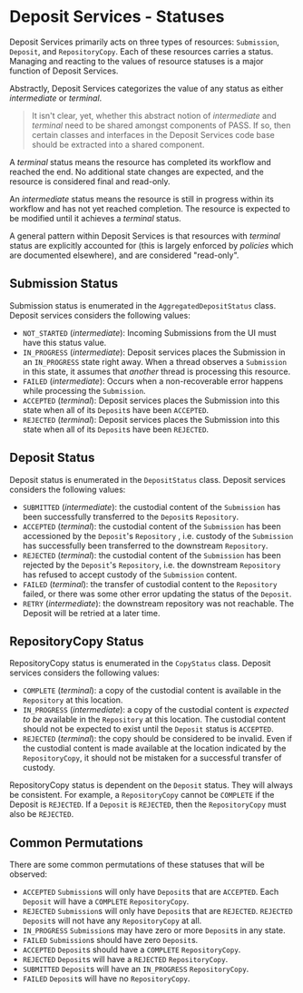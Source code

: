 # Deposit Services - Statuses

Deposit Services primarily acts on three types of resources: `Submission`, `Deposit`, and `RepositoryCopy`. Each of
these resources carries a status. Managing and reacting to the values of resource statuses is a major function of 
Deposit Services.

Abstractly, Deposit Services categorizes the value of any status as either _intermediate_ or _terminal_.

> It isn't clear, yet, whether this abstract notion of _intermediate_ and _terminal_ need to be shared amongst
> components of PASS. If so, then certain classes and interfaces in the Deposit Services code base should be extracted
> into a shared component.

A _terminal_ status means the resource has completed its workflow and reached the end. No additional state changes are 
expected, and the resource is considered final and read-only.

An _intermediate_ status means the resource is still in progress within its workflow and has not yet reached completion. 
The resource is expected to be modified until it achieves a _terminal_ status.

A general pattern within Deposit Services is that resources with _terminal_ status are explicitly accounted for (this is
largely enforced by _policies_ which are documented elsewhere), and are considered "read-only".

## Submission Status

Submission status is enumerated in the `AggregatedDepositStatus` class. Deposit services considers the following values:

* `NOT_STARTED` (_intermediate_): Incoming Submissions from the UI must have this status value.
* `IN_PROGRESS` (_intermediate_): Deposit services places the Submission in an `IN_PROGRESS` state right away. When a
  thread observes a `Submission` in this state, it assumes that _another_ thread is processing this resource.
* `FAILED` (_intermediate_): Occurs when a non-recoverable error happens while processing the `Submission`.
* `ACCEPTED` (_terminal_): Deposit services places the Submission into this state when all of its `Deposit`s have
  been `ACCEPTED`.
* `REJECTED` (_terminal_): Deposit services places the Submission into this state when all of its `Deposit`s have
  been `REJECTED`.

## Deposit Status

Deposit status is enumerated in the `DepositStatus` class. Deposit services considers the following values:

* `SUBMITTED` (_intermediate_): the custodial content of the `Submission` has been successfully transferred to
  the `Deposit`s `Repository`.
* `ACCEPTED` (_terminal_): the custodial content of the `Submission` has been accessioned by the `Deposit`'s `Repository`
   , i.e. custody of the `Submission` has successfully been transferred to the downstream `Repository`.
* `REJECTED` (_terminal_): the custodial content of the `Submission` has been rejected by the `Deposit`'s `Repository`,
  i.e. the downstream `Repository` has refused to accept custody of the `Submission` content.
* `FAILED` (_terminal_): the transfer of custodial content to the `Repository` failed, or there was some other error
  updating the status of the `Deposit`.
* `RETRY` (_intermediate_): the downstream repository was not reachable. The Deposit will be retried at a later time.

## RepositoryCopy Status

RepositoryCopy status is enumerated in the `CopyStatus` class. Deposit services considers the following values:

* `COMPLETE` (_terminal_): a copy of the custodial content is available in the `Repository` at this location.
* `IN_PROGRESS` (_intermediate_): a copy of the custodial content is _expected to be_ available in the `Repository` at
  this location. The custodial content should not be expected to exist until the `Deposit` status is `ACCEPTED`.
* `REJECTED` (_terminal_): the copy should be considered to be invalid. Even if the custodial content is made available
  at the location indicated by the `RepositoryCopy`, it should not be mistaken for a successful transfer of custody.

RepositoryCopy status is dependent on the `Deposit` status. They will always be consistent. For example, 
a `RepositoryCopy` cannot be `COMPLETE` if the Deposit is `REJECTED`. If a `Deposit` is `REJECTED`, then the 
`RepositoryCopy` must also be `REJECTED`.

## Common Permutations

There are some common permutations of these statuses that will be observed:

* `ACCEPTED` `Submission`s will only have `Deposit`s that are `ACCEPTED`. Each `Deposit` will have
  a `COMPLETE` `RepositoryCopy`.
* `REJECTED` `Submission`s will only have `Deposit`s that are `REJECTED`.  `REJECTED` `Deposit`s will not have
  any `RepositoryCopy` at all.
* `IN_PROGRESS` `Submission`s may have zero or more `Deposit`s in any state.
* `FAILED` `Submission`s should have zero `Deposit`s.
* `ACCEPTED` `Deposit`s should have a `COMPLETE` `RepositoryCopy`.
* `REJECTED` `Deposit`s will have a `REJECTED` `RepositoryCopy`.
* `SUBMITTED` `Deposit`s will have an `IN_PROGRESS` `RepositoryCopy`.
* `FAILED` `Deposit`s will have no `RepositoryCopy`.
